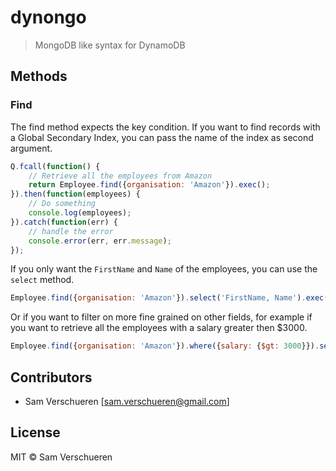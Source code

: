 # dynongo

> MongoDB like syntax for DynamoDB

## Methods

### Find

The find method expects the key condition. If you want to find records with a Global Secondary Index, you can pass the name
of the index as second argument.

```javascript
Q.fcall(function() {
    // Retrieve all the employees from Amazon
    return Employee.find({organisation: 'Amazon'}).exec();
}).then(function(employees) {
    // Do something
    console.log(employees);
}).catch(function(err) {
    // handle the error
    console.error(err, err.message);
});
```

If you only want the `FirstName` and `Name` of the employees, you can use the `select` method.

```javascript
Employee.find({organisation: 'Amazon'}).select('FirstName, Name').exec();
```

Or if you want to filter on more fine grained on other fields, for example if you want to retrieve all the employees
with a salary greater then $3000.

```javascript
Employee.find({organisation: 'Amazon'}).where({salary: {$gt: 3000}}).select('FirstName, Name').exec();
```

## Contributors

- Sam Verschueren [<sam.verschueren@gmail.com>]

## License

MIT © Sam Verschueren
